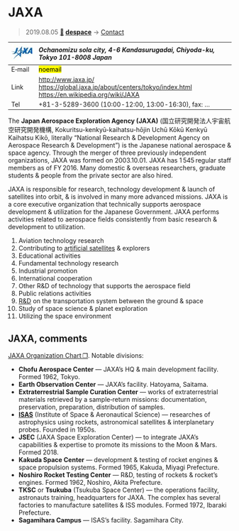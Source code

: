 # JAXA
> 2019.08.05 **[🚀](../index/index.md) [despace](index.md)** → [Contact](contact.md)

|[![](f/contact/j/jaxa_logo1_thumb.jpg)](f/contact/j/jaxa_logo1.png)|*Ochanomizu sola city, 4-6 Kandasurugadai, Chiyoda-ku, Tokyo 101-8008 Japan*|
|:--|:--|
|E‑mail| <mark>noemail</mark> |
|Link| <http://www.jaxa.jp/><br> <https://global.jaxa.jp/about/centers/tokyo/index.html><br> <https://en.wikipedia.org/wiki/JAXA> |
|Tel| +81-3-5289-3600 (10:00 ‑ 12:00, 13:00 ‑ 16:30), fax: … |

The **Japan Aerospace Exploration Agency (JAXA)** (国立研究開発法人宇宙航空研究開発機構, Kokuritsu-kenkyū-kaihatsu-hōjin Uchū Kōkū Kenkyū Kaihatsu Kikō, literally “National Research & Development Agency on Aerospace Research & Development”) is the Japanese national aerospace & space agency. Through the merger of three previously independent organizations, JAXA was formed on 2003.10.01. JAXA has 1 545 regular staff members as of FY 2016. Many domestic & overseas researchers, graduate students & people from the private sector are also hired.

JAXA is responsible for research, technology development & launch of satellites into orbit, & is involved in many more advanced missions. JAXA is a core executive organization that technically supports aerospace development & utilization for the Japanese Government. JAXA performs activities related to aerospace fields consistently from basic research & development to utilization.

   1. Aviation technology research
   1. Contributing to [artificial satellites](SC.md) & explorers
   1. Educational activities
   1. Fundamental technology research
   1. Industrial promotion
   1. International cooperation
   1. Other R&D of technology that supports the aerospace field
   1. Public relations activities
   1. [R&D](rnd.md) on the transportation system between the ground & space
   1. Study of space science & planet exploration
   1. Utilizing the space environment

<p style="page-break-after:always"> </p>

## JAXA, comments

[JAXA Organization Chart ❐](f/contact/j/jaxa_org_chart.pdf). Notable divisions:

   - **Chofu Aerospace Center** — JAXA’s HQ & main development facility. Formed 1962, Tokyo.
   - **Earth Observation Center** — JAXA’s facility. Hatoyama, Saitama.
   - **Extraterrestrial Sample Curation Center** — works of extraterrestrial materials retrieved by a sample‑return missions: documentation, preservation, preparation, distribution of samples.
   - **[ISAS](zz_isas.md)** (Institute of Space & Aeronautical Science) — researches of astrophysics using rockets, astronomical satellites & interplanetary probes. Founded in 1950s.
   - **JSEC** (JAXA Space Exploration Center) — to integrate JAXA’s capabilities & expertise to promote its missions to the Moon & Mars. Formed 2018.
   - **Kakuda Space Center** — development & testing of rocket engines & space propulsion systems. Formed 1965, Kakuda, Miyagi Prefecture.
   - **Noshiro Rocket Testing Center** — R&D, testing of rockets & rocket’s engines. Formed 1962, Noshiro, Akita Prefecture.
   - **TKSC** or **Tsukuba** (Tsukuba Space Center) — the operations facility, astronauts training, headquarters for JAXA. The complex has several factories to manufacture satellites & ISS modules. Formed 1972, Ibaraki Prefecture.
   - **Sagamihara Campus** — ISAS’s facility. Sagamihara City.
